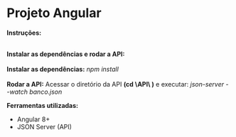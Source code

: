 # Projeto Angular

<b>Instruções:</b>

<br><b>Instalar as dependências e rodar a API:</b></br>
<br><b>Instalar as dependências:</b> <i>npm install</i></br>
<br><b>Rodar a API:</b> Acessar o diretório da API <b>(cd \API\ )</b> e executar: <i>json-server --watch banco.json</i></br>

<b>Ferramentas utilizadas: </b>

- Angular 8+
- JSON Server (API)

